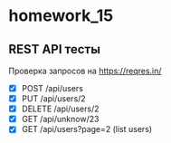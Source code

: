 # homework_15
## REST API тесты

Проверка запросов на https://reqres.in/
- [x] POST /api/users
- [x] PUT /api/users/2
- [x] DELETE /api/users/2
- [x] GET /api/unknow/23
- [x] GET /api/users?page=2 (list users)
